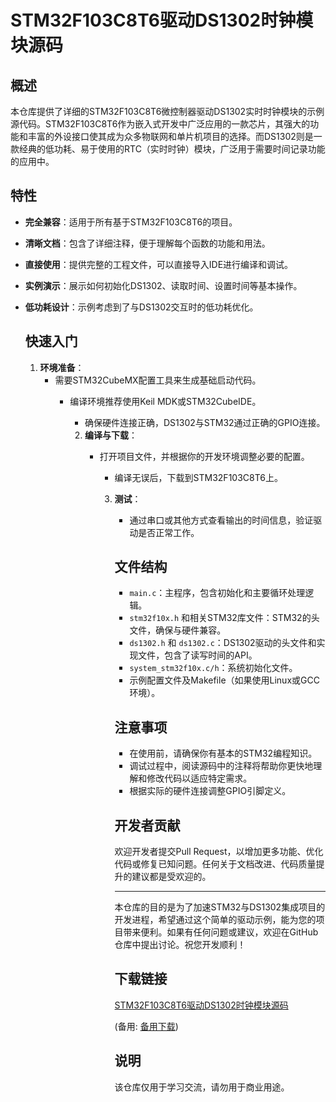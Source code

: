 # STM32F103C8T6驱动DS1302时钟模块源码

## 概述

本仓库提供了详细的STM32F103C8T6微控制器驱动DS1302实时时钟模块的示例源代码。STM32F103C8T6作为嵌入式开发中广泛应用的一款芯片，其强大的功能和丰富的外设接口使其成为众多物联网和单片机项目的选择。而DS1302则是一款经典的低功耗、易于使用的RTC（实时时钟）模块，广泛用于需要时间记录功能的应用中。

## 特性

- **完全兼容**：适用于所有基于STM32F103C8T6的项目。
- **清晰文档**：包含了详细注释，便于理解每个函数的功能和用法。
- **直接使用**：提供完整的工程文件，可以直接导入IDE进行编译和调试。
- **实例演示**：展示如何初始化DS1302、读取时间、设置时间等基本操作。
- **低功耗设计**：示例考虑到了与DS1302交互时的低功耗优化。

  ## 快速入门

  1. **环境准备**：
     - 需要STM32CubeMX配置工具来生成基础启动代码。
        - 编译环境推荐使用Keil MDK或STM32CubeIDE。
           - 确保硬件连接正确，DS1302与STM32通过正确的GPIO连接。

           2. **编译与下载**：
              - 打开项目文件，并根据你的开发环境调整必要的配置。
                 - 编译无误后，下载到STM32F103C8T6上。

                 3. **测试**：
                    - 通过串口或其他方式查看输出的时间信息，验证驱动是否正常工作。

                    ## 文件结构

                    - `main.c`：主程序，包含初始化和主要循环处理逻辑。
                    - `stm32f10x.h` 和相关STM32库文件：STM32的头文件，确保与硬件兼容。
                    - `ds1302.h` 和 `ds1302.c`：DS1302驱动的头文件和实现文件，包含了读写时间的API。
                    - `system_stm32f10x.c/h`：系统初始化文件。
                    - 示例配置文件及Makefile（如果使用Linux或GCC环境）。

                    ## 注意事项

                    - 在使用前，请确保你有基本的STM32编程知识。
                    - 调试过程中，阅读源码中的注释将帮助你更快地理解和修改代码以适应特定需求。
                    - 根据实际的硬件连接调整GPIO引脚定义。

                    ## 开发者贡献

                    欢迎开发者提交Pull Request，以增加更多功能、优化代码或修复已知问题。任何关于文档改进、代码质量提升的建议都是受欢迎的。

                    ---

                    本仓库的目的是为了加速STM32与DS1302集成项目的开发进程，希望通过这个简单的驱动示例，能为您的项目带来便利。如果有任何问题或建议，欢迎在GitHub仓库中提出讨论。祝您开发顺利！

                    ## 下载链接
                    [STM32F103C8T6驱动DS1302时钟模块源码](https://pan.quark.cn/s/cc75a10a3603) 

                    (备用: [备用下载](https://pan.baidu.com/s/1VbJc4j4FuRmB7CV2aLFmsg?pwd=1234))

                    ## 说明

                    该仓库仅用于学习交流，请勿用于商业用途。
